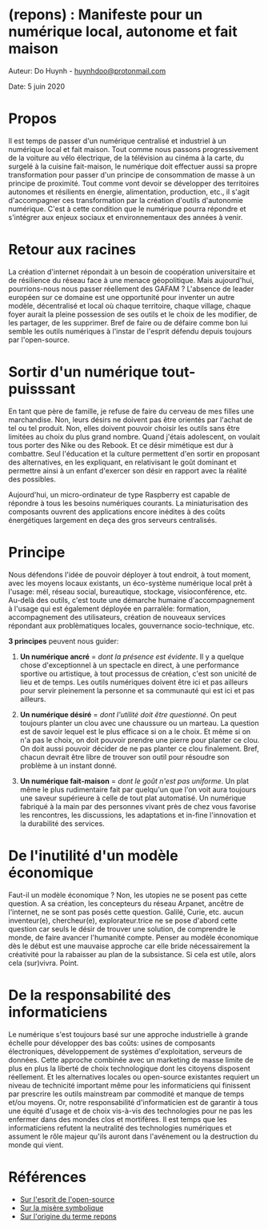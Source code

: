 # (repons) : Manifeste pour un numérique local, autonome et fait maison

Auteur: Do Huynh - huynhdoo@protonmail.com

Date: 5 juin 2020

# Propos
Il est temps de passer d'un numérique centralisé et industriel à un numérique local et fait maison. Tout comme nous passons progressivement de la voiture au vélo électrique, de la télévision au cinéma à la carte, du surgelé à la cuisine fait-maison, le numérique doit effectuer aussi sa propre transformation pour passer d'un principe de consommation de masse à un principe de proximité. Tout comme vont devoir se développer des territoires autonomes et résilients en énergie, alimentation, production, etc., il s'agit d'accompagner ces transformation par la création d'outils d'autonomie numérique. C'est à cette condition que le numérique pourra répondre et s'intégrer aux enjeux sociaux et environnementaux des années à venir.

# Retour aux racines
La création d'internet répondait à un besoin de coopération universitaire et de résilience du réseau face à une menace géopolitique. Mais aujourd'hui, pourrions-nous nous passer réellement des GAFAM ? L'absence de leader européen sur ce domaine est une opportunité pour inventer un autre modèle, décentralisé et local où chaque territoire, chaque village, chaque foyer aurait la pleine possession de ses outils et le choix de les modifier, de les partager, de les supprimer. Bref de faire ou de défaire comme bon lui semble les outils numériques à l'instar de l'esprit défendu depuis toujours par l'open-source. 

# Sortir d'un numérique tout-puisssant
En tant que père de famille, je refuse de faire du cerveau de mes filles une marchandise. Non, leurs désirs ne doivent pas être orientés par l'achat de tel ou tel produit. Non, elles doivent pouvoir choisir les outils sans être limitées au choix du plus grand nombre. Quand j'étais adolescent, on voulait tous porter des Nike ou des Rebook. Et ce désir mimétique est dur à combattre. Seul l'éducation et la culture permettent d'en sortir en proposant des alternatives, en les expliquant, en relativisant le goût dominant et permettre ainsi à un enfant d'exercer son désir en rapport avec la réalité des possibles.

Aujourd'hui, un micro-ordinateur de type Raspberry est capable de répondre à tous les besoins numériques courants. La miniaturisation des composants ouvrent des applications encore inédites à des coûts énergétiques largement en deça des gros serveurs centralisés.

# Principe
Nous défendons l'idée de pouvoir déployer à tout endroit, à tout moment, avec les moyens locaux existants, un éco-système numérique local prêt à l'usage: mél, réseau social, bureautique, stockage, visioconférence, etc. Au-delà des outils, c'est toute une démarche humaine d'accompagnement à l'usage qui est également déployée en parralèle: formation, accompagnement des utilisateurs, création de nouveaux services répondant aux problèmatiques locales, gouvernance socio-technique, etc.

**3 principes** peuvent nous guider:
1. **Un numérique ancré** = *dont la présence est évidente*. Il y a quelque chose d'exceptionnel à un spectacle en direct, à une performance sportive ou artistique, à tout processus de création, c'est son unicité de lieu et de temps. Les outils numériques doivent être ici et pas ailleurs pour servir pleinement la personne et sa communauté qui est ici et pas ailleurs.

2. **Un numérique désiré** = *dont l'utilité doit être questionné*. On peut toujours planter un clou avec une chaussure ou un marteau. La question est de savoir lequel est le plus efficace si on a le choix. Et même si on n'a pas le choix, on doit pouvoir prendre une pierre pour planter ce clou. On doit aussi pouvoir décider de ne pas planter ce clou finalement. Bref, chacun devrait être libre de trouver son outil pour résoudre son problème à un instant donné.

3. **Un numérique fait-maison** = *dont le goût n'est pas uniforme*. Un plat même le plus rudimentaire fait par quelqu'un que l'on voit aura toujours une saveur supérieure à celle de tout plat automatisé. Un numérique fabriqué à la main par des personnes vivant près de chez vous favorise les rencontres, les discussions, les adaptations et in-fine l'innovation et la durabilité des services.

# De l'inutilité d'un modèle économique
Faut-il un modèle économique ? Non, les utopies ne se posent pas cette question. A sa création, les concepteurs du réseau Arpanet, ancêtre de l'internet, ne se sont pas posés cette question. Galilé, Curie, etc. aucun inventeur(e), chercheur(e), explorateur.trice ne se pose d'abord cette question car seuls le désir de trouver une solution, de comprendre le monde, de faire avancer l'humanité compte. Penser au modèle économique dès le début est une mauvaise approche car elle bride nécessairement la créativité pour la rabaisser au plan de la subsistance. Si cela est utile, alors cela (sur)vivra. Point.

# De la responsabilité des informaticiens
Le numérique s'est toujours basé sur une approche industrielle à grande échelle pour développer des bas coûts: usines de composants électroniques, développement de systèmes d'exploitation, serveurs de données. Cette approche combinée avec un marketing de masse limite de plus en plus la liberté de choix technologique dont les citoyens disposent réellement. Et les alternatives locales ou open-source existantes requiert un niveau de technicité important même pour les informaticiens qui finissent par prescrire les outils mainstream par commodité et manque de temps et/ou moyens. Or, notre responsabilité d'informaticien est de garantir à tous une équité d'usage et de choix vis-à-vis des technologies pour ne pas les enfermer dans des mondes clos et mortifères. Il est temps que les informaticiens refutent la neutralité des technologies numériques et assument le rôle majeur qu'ils auront dans l'avénement ou la destruction du monde qui vient.

# Références
- [Sur l'esprit de l'open-source](https://wptavern.com/linus-torvalds-explains-how-open-source-led-to-the-success-of-linux)
- [Sur la misère symbolique](http://arsindustrialis.org/mis%C3%A8re-symbolique#:~:text=La%20mis%C3%A8re%20symbolique%20est%20la,et%20de%20la%20vie%20sensible.)
- [Sur l'origine du terme repons](https://fr.wikipedia.org/wiki/R%C3%A9pons)
